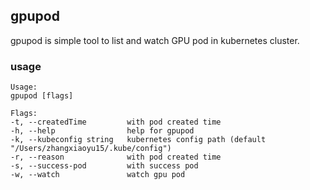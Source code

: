 ## gpupod
gpupod is simple tool to list and watch GPU pod in kubernetes cluster.

### usage
```
Usage:
gpupod [flags]

Flags:
-t, --createdTime         with pod created time
-h, --help                help for gpupod
-k, --kubeconfig string   kubernetes config path (default "/Users/zhangxiaoyu15/.kube/config")
-r, --reason              with pod created time
-s, --success-pod         with success pod
-w, --watch               watch gpu pod
```


